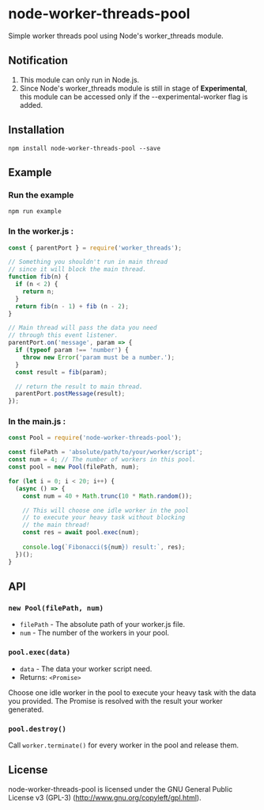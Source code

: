 # node-worker-threads-pool

Simple worker threads pool using Node's worker_threads module.

## Notification
1. This module can only run in Node.js.
2. Since Node's worker_threads module is still in stage of **Experimental**, this module can be accessed only if the --experimental-worker flag is added.

## Installation

```
npm install node-worker-threads-pool --save
```

## Example

### Run the example
```
npm run example
```

### In the worker.js :
```js
const { parentPort } = require('worker_threads');

// Something you shouldn't run in main thread
// since it will block the main thread.
function fib(n) {
  if (n < 2) {
    return n;
  }
  return fib(n - 1) + fib (n - 2);
}

// Main thread will pass the data you need
// through this event listener.
parentPort.on('message', param => {
  if (typeof param !== 'number') {
    throw new Error('param must be a number.');
  }
  const result = fib(param);

  // return the result to main thread.
  parentPort.postMessage(result);
});
```

### In the main.js :
```js
const Pool = require('node-worker-threads-pool');

const filePath = 'absolute/path/to/your/worker/script';
const num = 4; // The number of workers in this pool.
const pool = new Pool(filePath, num);

for (let i = 0; i < 20; i++) {
  (async () => {
    const num = 40 + Math.trunc(10 * Math.random());

    // This will choose one idle worker in the pool
    // to execute your heavy task without blocking
    // the main thread!
    const res = await pool.exec(num);
    
    console.log(`Fibonacci(${num}) result:`, res);
  })();
}
```

## API

### `new Pool(filePath, num)`

- `filePath` - The absolute path of your worker.js file.
- `num` - The number of the workers in your pool.

### `pool.exec(data)`

- `data` - The data your worker script need.
- Returns: `<Promise>`

Choose one idle worker in the pool to execute your heavy task with the data you provided. The Promise is resolved with the result your worker generated.

### `pool.destroy()`

Call `worker.terminate()` for every worker in the pool and release them.

## License

node-worker-threads-pool is licensed under the GNU General Public License v3 (GPL-3) (http://www.gnu.org/copyleft/gpl.html).